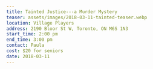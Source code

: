 ```yaml
---
title: Tainted Justice---a Murder Mystery
teaser: assets/images/2018-03-11-tainted-teaser.webp
location: Village Players
address: 2190 Bloor St W, Toronto, ON M6S 1N3
start_time: 2:00 pm
end_time: 3:00 pm
contact: Paula
cost: $20 for seniors
date: 2018-03-11
---
```

